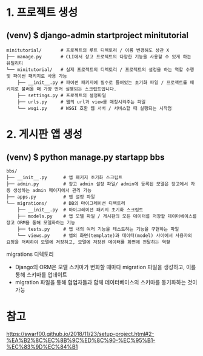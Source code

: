 # 1. 프로젝트 생성 
## (venv) $ django-admin startproject minitutorial
~~~
minitutorial/       # 프로젝트의 루트 디렉토리 / 이름 변경해도 상관 X
├── manage.py       # CLI에서 장고 프로젝트의 다양한 기능을 사용할 수 있게 하는 유틸리티
└── minitutorial/   # 실제 프로젝트의 디렉토리 / 프로젝트의 설정을 하는 역할 수행 및 파이썬 패키지로 사용 가능
    ├── __init__.py # 파이썬 패키지에 필수로 들어있는 초기화 파일 / 프로젝트를 패키지로 불러올 때 가장 먼저 실행되는 스크립트입니다.
    ├── settings.py # 프로젝트의 설정파일
    ├── urls.py     # 웹의 url과 view를 매칭시켜주는 파일
    └── wsgi.py     # WSGI 호환 웹 서버 / 서비스할 때 실행되는 시작점
~~~  
# 2. 게시판 앱 생성
## (venv) $ python manage.py startapp bbs
~~~
bbs/
├── __init__.py      # 앱 패키지 초기화 스크립트
├── admin.py         # 장고 admin 설정 파일/ admin에 등록된 모델은 장고에서 자동 생성하는 admin 페이지에서 관리 가능
├── apps.py          # 앱 설정 파일
└── migrations/      # DB의 마이그레이션 디렉토리
    ├── __init__.py  # 마이그레이션 패키지 초기화 스크립트
    ├── models.py    # 앱 모델 파일 / 게시판의 모든 데이터를 저장할 데이터베이스를 장고 ORM을 통해 모델화하는 기능
    ├── tests.py     # 앱 내의 여러 기능을 테스트하는 기능을 구현하는 파일
    └── views.py     # 앱의 화면(template)과 데이터(model) 사이에서 사용자의 요청을 처리하여 모델에 저장하고, 모델에 저장된 데이터를 화면에 전달하는 역할
~~~  
migrations 디렉토리  
- Django의 ORM은 모델 스키마가 변화할 때마다 migration 파일을 생성하고, 이를 통해 스키마를 업데이트  
- migration 파일을 통해 협업자들과 함께 데이터베이스의 스키마를 동기화하는 것이 가능  
# 참고  
https://swarf00.github.io/2018/11/23/setup-project.html#2-%EA%B2%8C%EC%8B%9C%ED%8C%90-%EC%95%B1-%EC%83%9D%EC%84%B1
